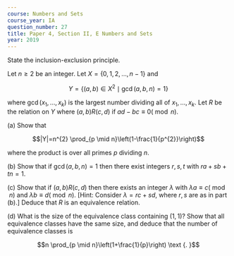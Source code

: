 ```yaml
---
course: Numbers and Sets
course_year: IA
question_number: 27
title: Paper 4, Section II, E Numbers and Sets
year: 2019
---
```




State the inclusion-exclusion principle.

Let $n \geqslant 2$ be an integer. Let $X=\{0,1,2, \ldots, n-1\}$ and

$$Y=\left\{(a, b) \in X^{2} \mid \operatorname{gcd}(a, b, n)=1\right\}$$

where $\operatorname{gcd}\left(x_{1}, \ldots, x_{k}\right)$ is the largest number dividing all of $x_{1}, \ldots, x_{k}$. Let $R$ be the relation on $Y$ where $(a, b) R(c, d)$ if $a d-b c \equiv 0(\bmod n)$.

(a) Show that

$$|Y|=n^{2} \prod_{p \mid n}\left(1-\frac{1}{p^{2}}\right)$$

where the product is over all primes $p$ dividing $n$.

(b) Show that if $\operatorname{gcd}(a, b, n)=1$ then there exist integers $r, s, t$ with $r a+s b+t n=1$.

(c) Show that if $(a, b) R(c, d)$ then there exists an integer $\lambda$ with $\lambda a \equiv c(\bmod n)$ and $\lambda b \equiv d(\bmod n)$. [Hint: Consider $\lambda=r c+s d$, where $r, s$ are as in part (b).] Deduce that $R$ is an equivalence relation.

(d) What is the size of the equivalence class containing $(1,1) ?$ Show that all equivalence classes have the same size, and deduce that the number of equivalence classes is

$$n \prod_{p \mid n}\left(1+\frac{1}{p}\right) \text {. }$$